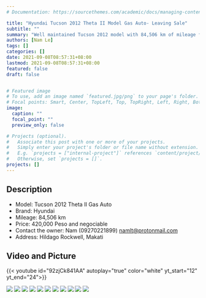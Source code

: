 ```yaml
---
# Documentation: https://sourcethemes.com/academic/docs/managing-content/

title: "Hyundai Tucson 2012 Theta II Model Gas Auto- Leaving Sale"
subtitle: ""
summary: "Well maintained Tucson 2012 model with 84,506 km of mileage for leaving sale 420,000 Peso. ![](/img/selling/tucson/20210919_112231.jpg)"
authors: [Nam Le]
tags: []
categories: []
date: 2021-09-08T08:57:31+08:00
lastmod: 2021-09-08T08:57:31+08:00
featured: false
draft: false


# Featured image
# To use, add an image named `featured.jpg/png` to your page's folder.
# Focal points: Smart, Center, TopLeft, Top, TopRight, Left, Right, BottomLeft, Bottom, BottomRight.
image:
  caption: ""
  focal_point: ""
  preview_only: false

# Projects (optional).
#   Associate this post with one or more of your projects.
#   Simply enter your project's folder or file name without extension.
#   E.g. `projects = ["internal-project"]` references `content/project/deep-learning/index.md`.
#   Otherwise, set `projects = []`.
projects: []
---
```


## Description
- Model: Tucson 2012 Theta II Gas Auto
- Brand: Hyundai
- Mileage: 84,506 km
- Price: 420,000 Peso and negociable
- Contact the owner: Nam (09270221899) namlt@protonmail.com
- Address: Hildago Rockwell, Makati


## Video and Picture

{{< youtube id="92zjCk841AA" autoplay="true" color="white" yt_start="12" yt_end="24">}}


![](/img/selling/tucson/20210919_112231.jpg)
![](/img/selling/tucson/20210919_112243.jpg)
![](/img/selling/tucson/20210919_112254.jpg)
![](/img/selling/tucson/20210919_112323.jpg)
![](/img/selling/tucson/20210919_112336.jpg)
![](/img/selling/tucson/20210919_112512.jpg)
![](/img/selling/tucson/20210919_112608.jpg)
![](/img/selling/tucson/20210919_112710.jpg)
![](/img/selling/tucson/20210919_112717.jpg)
![](/img/selling/tucson/20210919_112729.jpg)
![](/img/selling/tucson/20210919_112739.jpg)

